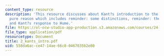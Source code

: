 ```yaml
---
content_type: resource
description: 'This resource discusses about Kant?s introduction to the critique of
  pure reason which includes reminder: some distinctions, reminder: the humean problem
  and Kant?s response to Hume.'
file: https://ol-ocw-studio-app-production.s3.amazonaws.com/courses/24-201-topics-in-the-history-of-philosophy-kant-fall-2005/558da6acce4714ae66c00467035b2e80_2_kants_intro.pdf
file_type: application/pdf
resourcetype: Document
title: 2_kants_intro.pdf
uid: 558da6ac-ce47-14ae-66c0-0467035b2e80
---
```

